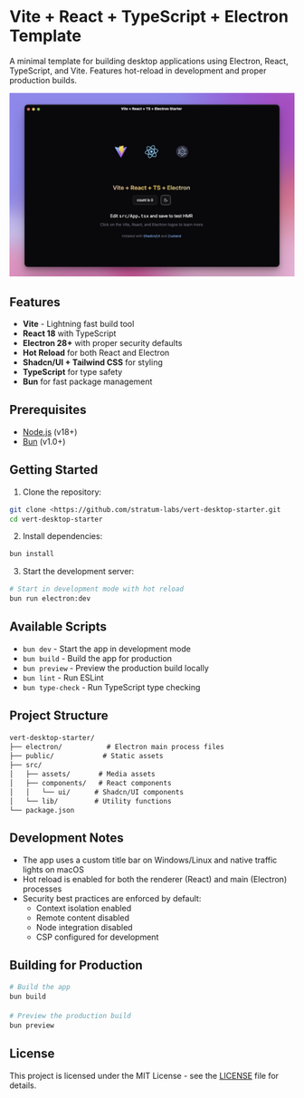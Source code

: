 # Vite + React + TypeScript + Electron Template

A minimal template for building desktop applications using Electron, React, TypeScript, and Vite. Features hot-reload in development and proper production builds.

<img src="./src/assets/vert-desktop-init-screen.jpeg" alt="vert-desktop-init-screen" />

## Features

- **Vite** - Lightning fast build tool
- **React 18** with TypeScript
- **Electron 28+** with proper security defaults
- **Hot Reload** for both React and Electron
- **Shadcn/UI + Tailwind CSS** for styling
- **TypeScript** for type safety
- **Bun** for fast package management

## Prerequisites

- [Node.js](https://nodejs.org/en/) (v18+)
- [Bun](https://bun.sh/) (v1.0+)

## Getting Started

1. Clone the repository:
```bash
git clone <https://github.com/stratum-labs/vert-desktop-starter.git
cd vert-desktop-starter
```

2. Install dependencies:
```bash
bun install
```

3. Start the development server:
```bash
# Start in development mode with hot reload
bun run electron:dev
```

## Available Scripts

- `bun dev` - Start the app in development mode
- `bun build` - Build the app for production
- `bun preview` - Preview the production build locally
- `bun lint` - Run ESLint
- `bun type-check` - Run TypeScript type checking

## Project Structure

```
vert-desktop-starter/
├── electron/           # Electron main process files
├── public/            # Static assets
├── src/
│   ├── assets/       # Media assets
│   ├── components/   # React components
│   │   └── ui/      # Shadcn/UI components
│   └── lib/         # Utility functions
└── package.json
```

## Development Notes

- The app uses a custom title bar on Windows/Linux and native traffic lights on macOS
- Hot reload is enabled for both the renderer (React) and main (Electron) processes
- Security best practices are enforced by default:
  - Context isolation enabled
  - Remote content disabled
  - Node integration disabled
  - CSP configured for development

## Building for Production

```bash
# Build the app
bun build

# Preview the production build
bun preview
```

## License

This project is licensed under the MIT License - see the [LICENSE](LICENSE) file for details.
